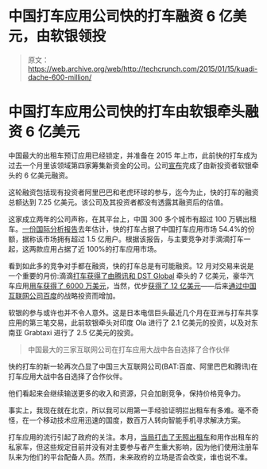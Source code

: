 # 中国打车应用公司快的打车融资 6 亿美元，由软银领投

> 原文：<https://web.archive.org/web/http://techcrunch.com/2015/01/15/kuadi-dache-600-million/>

# 中国打车应用公司快的打车由软银牵头融资 6 亿美元

中国最大的出租车预订应用已经锁定，并准备在 2015 年上市，此前快的打车成为过去一个月里该领域第四家筹集新资金的公司。公司[宣布](https://web.archive.org/web/20230320005235/http://www.businesswire.com/news/home/20150114006367/en/KuaiDi-Dache-China%E2%80%99s-Leading-Mobile-Taxi-Booking#.VLhu5IqUfK0)完成了由新投资者软银牵头的 6 亿美元融资。

这轮融资包括现有投资者阿里巴巴和老虎环球的参与，迄今为止，快的打车的融资总额达到 7.25 亿美元。该公司及其投资者都没有透露其融资后的估值。

这家成立两年的公司声称，在其平台上，中国 300 多个城市有超过 100 万辆出租车。[一份国际分析报告](https://web.archive.org/web/20230320005235/https://www.techinasia.com/chinas-taxi-app-market-breaks-150-million-users-totally-dominated-apps/)去年估计，快的打车占据了中国打车应用市场 54.4%的份额，据称该市场拥有超过 1.5 亿用户。根据该报告，与主要竞争对手滴滴打车一起，这两款应用占据了近 100%的打车应用市场。

看到如此多的竞争对手都在融资，快的打车总是有可能融资。12 月对交易来说是一个重要的月份:滴滴[打车获得了由腾讯和 DST Global](https://web.archive.org/web/20230320005235/https://techcrunch.com/2014/12/09/didi-dache-700-million/) 牵头的 7 亿美元，豪华汽车应用[用车获得了 6000 万美元](https://web.archive.org/web/20230320005235/https://www.techinasia.com/china-yongche-series-c-funding-60-million-dollars/)，当然，优步[获得了 12 亿美元](https://web.archive.org/web/20230320005235/https://techcrunch.com/2014/12/04/uber-confirms-new-1-2b-funding-round-looks-to-asia-for-expansion/)——后来[通过中国互联网公司百度](https://web.archive.org/web/20230320005235/https://techcrunch.com/2014/12/16/baiduber-is-a-do/)的战略投资而增加。

软银的参与或许也并不令人意外。这是日本电信巨头最近几个月在亚洲与打车共享应用的第三笔交易，此前软银牵头对印度 Ola 进行了 2.1 亿美元的投资，以及对东南亚 Grabtaxi 进行了 2.5 亿美元的投资。

> 中国最大的三家互联网公司在打车应用大战中各自选择了合作伙伴

快的打车的新一轮再次凸显了中国三大互联网公司(BAT:百度、阿里巴巴和腾讯)在打车应用大战中各自选择了合作伙伴。

他们看起来会继续输送更多的收入和资源，只会加剧竞争，保持价格竞争力。

事实上，我现在就在北京，所以我可以用第一手经验证明拦出租车有多难。毫不奇怪，在一个移动技术应用迅速的国度，数百万人转向智能手机寻求解决方案。

打车应用的流行引起了政府的关注。本月，[当局打击了无照出租车](https://web.archive.org/web/20230320005235/https://techcrunch.com/2015/01/08/china-taxi-app-crack-down/)和用作出租车的私家车，但这些规定目前并没有对主要参与者产生重大影响，因为他们使用注册车队来为他们的平台配备人员。然而，未来政府的立场是否会改变，谁也说不准。